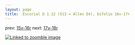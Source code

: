 ```yaml
---
layout: page
title:  Escorial Ω 1.12 (513 = Allen E4), bifolio 16v-17r
---
```


prev: [15v-16r](../15v-16r/) next: [17v-18r](../17v-18r/)



[![Linked to zoomble image](http://www.homermultitext.org/iipsrv?IIIF=/project/homer/pyramidal/deepzoom/hmt/e3bifolio/v1/E3_16v_17r.tif/full/2000,/0/default.jpg)](http://www.homermultitext.org/ict2/?urn=urn:cite2:hmt:e3bifolio.v1:E3_16v_17r)

